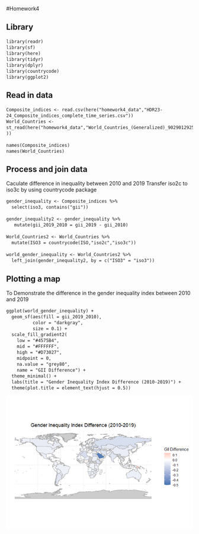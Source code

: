 \#Homework4

## Library

    library(readr)
    library(sf)
    library(here)
    library(tidyr)
    library(dplyr)
    library(countrycode)
    library(ggplot2)

## Read in data

    Composite_indices <- read.csv(here("homework4_data","HDR23-24_Composite_indices_complete_time_series.csv"))
    World_Countries <- st_read(here("homework4_data","World_Countries_(Generalized)_9029012925078512962.geojson" ))

    names(Composite_indices)
    names(World_Countries)

## Process and join data

Caculate difference in inequality between 2010 and 2019 Transfer iso2c
to iso3c by using countrycode package

    gender_inequality <- Composite_indices %>%
      select(iso3, contains("gii"))

    gender_inequality2 <- gender_inequality %>%
       mutate(gii_2019_2010 = gii_2019 - gii_2010)

    World_Countries2 <- World_Countries %>%
      mutate(ISO3 = countrycode(ISO,"iso2c","iso3c"))

    world_gender_inequality <- World_Countries2 %>%
      left_join(gender_inequality2, by = c("ISO3" = "iso3"))

## Plotting a map

To Demonstrate the difference in the gender inequality index between
2010 and 2019

    ggplot(world_gender_inequality) + 
      geom_sf(aes(fill = gii_2019_2010), 
              color = "darkgray", 
              size = 0.1) + 
      scale_fill_gradient2(
        low = "#4575B4", 
        mid = "#FFFFFF", 
        high = "#D73027", 
        midpoint = 0, 
        na.value = "grey80", 
        name = "GII Difference") + 
      theme_minimal() + 
      labs(title = "Gender Inequality Index Difference (2010-2019)") + 
      theme(plot.title = element_text(hjust = 0.5))

![](figures/plot-example-1.png)
